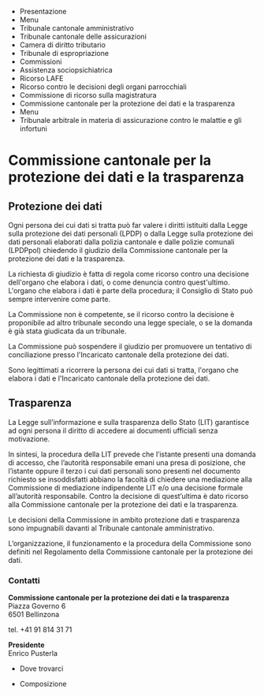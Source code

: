   * Presentazione
  * Menu
  * Tribunale cantonale amministrativo
  * Tribunale cantonale delle assicurazioni
  * Camera di diritto tributario
  * Tribunale di espropriazione
  * Commissioni
  * Assistenza sociopsichiatrica
  * Ricorso LAFE
  * Ricorso contro le decisioni degli organi parrocchiali
  * Commissione di ricorso sulla magistratura
  * Commissione cantonale per la protezione dei dati e la trasparenza
  * Menu
  * Tribunale arbitrale in materia di assicurazione contro le malattie e gli infortuni

#  Commissione cantonale per la protezione dei dati e la trasparenza

##  Protezione dei dati

Ogni persona dei cui dati si tratta può far valere i diritti istituiti dalla
Legge sulla protezione dei dati personali (LPDP) o dalla Legge sulla
protezione dei dati personali elaborati dalla polizia cantonale e dalle
polizie comunali (LPDPpol) chiedendo il giudizio della Commissione cantonale
per la protezione dei dati e la trasparenza.

La richiesta di giudizio è fatta di regola come ricorso contro una decisione
dell'organo che elabora i dati, o come denuncia contro quest'ultimo. L'organo
che elabora i dati è parte della procedura; il Consiglio di Stato può sempre
intervenire come parte.

La Commissione non è competente, se il ricorso contro la decisione è
proponibile ad altro tribunale secondo una legge speciale, o se la domanda è
già stata giudicata da un tribunale.

La Commissione può sospendere il giudizio per promuovere un tentativo di
conciliazione presso l'Incaricato cantonale della protezione dei dati.

Sono legittimati a ricorrere la persona dei cui dati si tratta, l'organo che
elabora i dati e l'Incaricato cantonale della protezione dei dati.

##  Trasparenza

La Legge sull’informazione e sulla trasparenza dello Stato (LIT) garantisce ad
ogni persona il diritto di accedere ai documenti ufficiali senza motivazione.

In sintesi, la procedura della LIT prevede che l’istante presenti una domanda
di accesso, che l’autorità responsabile emani una presa di posizione, che
l’istante oppure il terzo i cui dati personali sono presenti nel documento
richiesto se insoddisfatti abbiano la facoltà di chiedere una mediazione alla
Commissione di mediazione indipendente LIT e/o una decisione formale
all’autorità responsabile. Contro la decisione di quest’ultima è dato ricorso
alla Commissione cantonale per la protezione dei dati e la trasparenza.

Le decisioni della Commissione in ambito protezione dati e trasparenza sono
impugnabili davanti al Tribunale cantonale amministrativo.

L’organizzazione, il funzionamento e la procedura della Commissione sono
definiti nel Regolamento della Commissione cantonale per la protezione dei
dati.

###  Contatti

**Commissione cantonale per la protezione dei dati e la trasparenza**  
Piazza Governo 6  
6501 Bellinzona

tel. +41 91 814 31 71  

 **Presidente**  
Enrico Pusterla

  * Dove trovarci

  * Composizione

